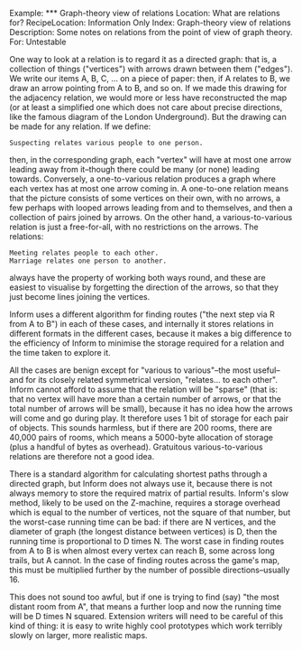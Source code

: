 Example: *** Graph-theory view of relations
Location: What are relations for?
RecipeLocation: Information Only
Index: Graph-theory view of relations
Description: Some notes on relations from the point of view of graph theory.
For: Untestable

  
One way to look at a relation is to regard it as a directed graph: that is, a collection of things ("vertices") with arrows drawn between them ("edges"). We write our items A, B, C, ... on a piece of paper: then, if A relates to B, we draw an arrow pointing from A to B, and so on. If we made this drawing for the adjacency relation, we would more or less have reconstructed the map (or at least a simplified one which does not care about precise directions, like the famous diagram of the London Underground). But the drawing can be made for any relation. If we define:

  

``` inform7
Suspecting relates various people to one person.
```

  
then, in the corresponding graph, each "vertex" will have at most one arrow leading away from it–though there could be many (or none) leading towards. Conversely, a one-to-various relation produces a graph where each vertex has at most one arrow coming in. A one-to-one relation means that the picture consists of some vertices on their own, with no arrows, a few perhaps with looped arrows leading from and to themselves, and then a collection of pairs joined by arrows. On the other hand, a various-to-various relation is just a free-for-all, with no restrictions on the arrows. The relations:

  

``` inform7
Meeting relates people to each other.
Marriage relates one person to another.
```

  
always have the property of working both ways round, and these are easiest to visualise by forgetting the direction of the arrows, so that they just become lines joining the vertices.

  
Inform uses a different algorithm for finding routes ("the next step via R from A to B") in each of these cases, and internally it stores relations in different formats in the different cases, because it makes a big difference to the efficiency of Inform to minimise the storage required for a relation and the time taken to explore it.

  
All the cases are benign except for "various to various"–the most useful–and for its closely related symmetrical version, "relates... to each other". Inform cannot afford to assume that the relation will be "sparse" (that is: that no vertex will have more than a certain number of arrows, or that the total number of arrows will be small), because it has no idea how the arrows will come and go during play. It therefore uses 1 bit of storage for each pair of objects. This sounds harmless, but if there are 200 rooms, there are 40,000 pairs of rooms, which means a 5000-byte allocation of storage (plus a handful of bytes as overhead). Gratuitous various-to-various relations are therefore not a good idea.

  
There is a standard algorithm for calculating shortest paths through a directed graph, but Inform does not always use it, because there is not always memory to store the required matrix of partial results. Inform's slow method, likely to be used on the Z-machine, requires a storage overhead which is equal to the number of vertices, not the square of that number, but the worst-case running time can be bad: if there are N vertices, and the diameter of graph (the longest distance between vertices) is D, then the running time is proportional to D times N. The worst case in finding routes from A to B is when almost every vertex can reach B, some across long trails, but A cannot. In the case of finding routes across the game's map, this must be multiplied further by the number of possible directions–usually 16.

  
This does not sound too awful, but if one is trying to find (say) "the most distant room from A", that means a further loop and now the running time will be D times N squared. Extension writers will need to be careful of this kind of thing: it is easy to write highly cool prototypes which work terribly slowly on larger, more realistic maps.

